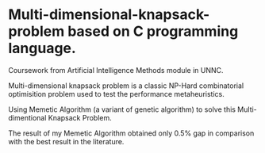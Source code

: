 # Multi-dimensional-knapsack-problem based on C programming language.

Coursework from Artificial Intelligence Methods module in UNNC.

Multi-dimensional knapsack problem is a classic NP-Hard combinatorial optimisition problem used to test the performance metaheuristics.

Using Memetic Algorithm (a variant of genetic algorithm) to solve this Multi-dimentional Knapsack Problem.

The result of my Memetic Algorithm obtained only 0.5% gap in comparison with the best result in the literature.
